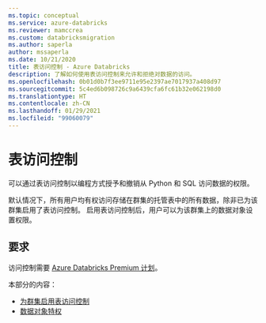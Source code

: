 ```yaml
---
ms.topic: conceptual
ms.service: azure-databricks
ms.reviewer: mamccrea
ms.custom: databricksmigration
ms.author: saperla
author: mssaperla
ms.date: 10/21/2020
title: 表访问控制 - Azure Databricks
description: 了解如何使用表访问控制来允许和拒绝对数据的访问。
ms.openlocfilehash: 0b01d0b7f3ee9711e95e2397ae7017937a408d97
ms.sourcegitcommit: 5c4ed6b098726c9a6439cfa6fc61b32e062198d0
ms.translationtype: HT
ms.contentlocale: zh-CN
ms.lasthandoff: 01/29/2021
ms.locfileid: "99060079"
---
```

# <a name="table-access-control"></a>表访问控制

可以通过表访问控制以编程方式授予和撤销从 Python 和 SQL 访问数据的权限。

默认情况下，所有用户均有权访问存储在群集的托管表中的所有数据，除非已为该群集启用了表访问控制。 启用表访问控制后，用户可以为该群集上的数据对象设置权限。

## <a name="requirements"></a>要求

访问控制需要 [Azure Databricks Premium 计划](https://databricks.com/product/azure-pricing)。

本部分的内容：

* [为群集启用表访问控制](table-acl.md)
* [数据对象特权](object-privileges.md)